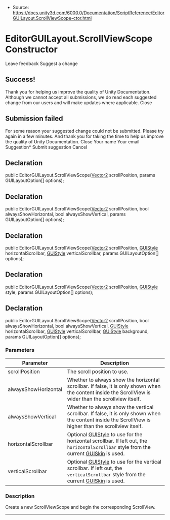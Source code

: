* Source: https://docs.unity3d.com/6000.0/Documentation/ScriptReference/EditorGUILayout.ScrollViewScope-ctor.html

# EditorGUILayout.ScrollViewScope Constructor
Leave feedback
Suggest a change
## Success!
Thank you for helping us improve the quality of Unity Documentation. Although we cannot accept all submissions, we do read each suggested change from our users and will make updates where applicable.
Close
## Submission failed
For some reason your suggested change could not be submitted. Please <a>try again</a> in a few minutes. And thank you for taking the time to help us improve the quality of Unity Documentation.
Close
Your name Your email Suggestion* Submit suggestion
Cancel
## Declaration
public EditorGUILayout.ScrollViewScope([Vector2](https://docs.unity3d.com/6000.0/Documentation/ScriptReference/Vector2.html) scrollPosition, params GUILayoutOption[] options); 
## Declaration
public EditorGUILayout.ScrollViewScope([Vector2](https://docs.unity3d.com/6000.0/Documentation/ScriptReference/Vector2.html) scrollPosition, bool alwaysShowHorizontal, bool alwaysShowVertical, params GUILayoutOption[] options); 
## Declaration
public EditorGUILayout.ScrollViewScope([Vector2](https://docs.unity3d.com/6000.0/Documentation/ScriptReference/Vector2.html) scrollPosition, [GUIStyle](https://docs.unity3d.com/6000.0/Documentation/ScriptReference/GUIStyle.html) horizontalScrollbar, [GUIStyle](https://docs.unity3d.com/6000.0/Documentation/ScriptReference/GUIStyle.html) verticalScrollbar, params GUILayoutOption[] options); 
## Declaration
public EditorGUILayout.ScrollViewScope([Vector2](https://docs.unity3d.com/6000.0/Documentation/ScriptReference/Vector2.html) scrollPosition, [GUIStyle](https://docs.unity3d.com/6000.0/Documentation/ScriptReference/GUIStyle.html) style, params GUILayoutOption[] options); 
## Declaration
public EditorGUILayout.ScrollViewScope([Vector2](https://docs.unity3d.com/6000.0/Documentation/ScriptReference/Vector2.html) scrollPosition, bool alwaysShowHorizontal, bool alwaysShowVertical, [GUIStyle](https://docs.unity3d.com/6000.0/Documentation/ScriptReference/GUIStyle.html) horizontalScrollbar, [GUIStyle](https://docs.unity3d.com/6000.0/Documentation/ScriptReference/GUIStyle.html) verticalScrollbar, [GUIStyle](https://docs.unity3d.com/6000.0/Documentation/ScriptReference/GUIStyle.html) background, params GUILayoutOption[] options); 
### Parameters
Parameter | Description  
---|---  
scrollPosition | The scroll position to use.  
alwaysShowHorizontal | Whether to always show the horizontal scrollbar. If false, it is only shown when the content inside the ScrollView is wider than the scrollview itself.  
alwaysShowVertical | Whether to always show the vertical scrollbar. If false, it is only shown when the content inside the ScrollView is higher than the scrollview itself.  
horizontalScrollbar | Optional [GUIStyle](https://docs.unity3d.com/6000.0/Documentation/ScriptReference/GUIStyle.html) to use for the horizontal scrollbar. If left out, the `horizontalScrollbar` style from the current [GUISkin](https://docs.unity3d.com/6000.0/Documentation/ScriptReference/GUISkin.html) is used.  
verticalScrollbar | Optional [GUIStyle](https://docs.unity3d.com/6000.0/Documentation/ScriptReference/GUIStyle.html) to use for the vertical scrollbar. If left out, the `verticalScrollbar` style from the current [GUISkin](https://docs.unity3d.com/6000.0/Documentation/ScriptReference/GUISkin.html) is used.  
### Description
Create a new ScrollViewScope and begin the corresponding ScrollView.
* * *
